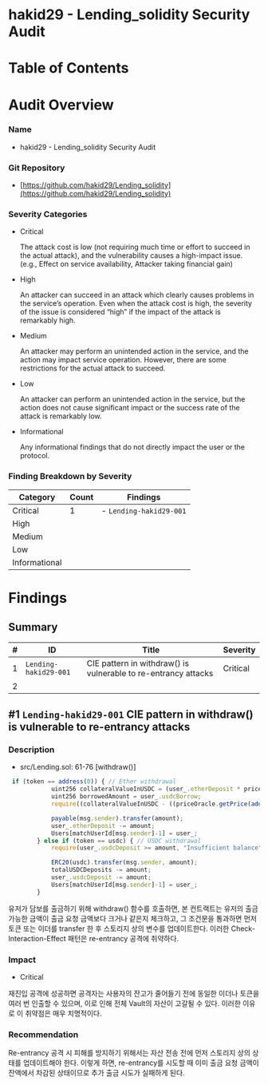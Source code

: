 # hakid29 - Lending_solidity Security Audit

# Table of Contents

# Audit Overview

### Name

- hakid29 - Lending_solidity Security Audit

### Git Repository

- [https://github.com/hakid29/Lending_solidity](https://github.com/hakid29/Lending_solidity)

### Severity Categories

- Critical
    
    The attack cost is low (not requiring much time or effort to succeed in the
    actual attack), and the vulnerability causes a high-impact issue. (e.g., Effect on
    service availability, Attacker taking financial gain)
    
- High
    
    An attacker can succeed in an attack which clearly causes problems in the
    service’s operation. Even when the attack cost is high, the severity of the issue
    is considered “high” if the impact of the attack is remarkably high.
    
- Medium
    
    An attacker may perform an unintended action in the service, and the action
    may impact service operation. However, there are some restrictions for the
    actual attack to succeed.
    
- Low
    
    An attacker can perform an unintended action in the service, but the action
    does not cause significant impact or the success rate of the attack is
    remarkably low.
    
- Informational
    
    Any informational findings that do not directly impact the user or the protocol.
    

### Finding Breakdown by Severity

| Category | Count | Findings |
| --- | --- | --- |
| Critical | 1 | - `Lending-hakid29-001` |
| High |  |  |
| Medium |  |  |
| Low |  |  |
| Informational |  |  |

# Findings

## Summary

| # | ID | Title | Severity |
| --- | --- | --- | --- |
| 1 | `Lending-hakid29-001` | CIE pattern in withdraw() is vulnerable to re-entrancy attacks | Critical |
| 2 |  |  |  |

## #1 `Lending-hakid29-001` CIE pattern in withdraw() is vulnerable to re-entrancy attacks

### Description

- src/Lending.sol: 61-76 [withdraw()]

```jsx
 if (token == address(0)) { // Ether withdrawal
            uint256 collateralValueInUSDC = (user_.etherDeposit * priceOracle.getPrice(address(0))) / 1 ether;
            uint256 borrowedAmount = user_.usdcBorrow;
            require((collateralValueInUSDC - ((priceOracle.getPrice(address(0)) * amount) / 1 ether)) * 75 / 100 >= borrowedAmount, "Collateral is locked");

            payable(msg.sender).transfer(amount);
            user_.etherDeposit -= amount;
            Users[matchUserId[msg.sender]-1] = user_;
        } else if (token == usdc) { // USDC withdrawal
            require(user_.usdcDeposit >= amount, "Insufficient balance");

            ERC20(usdc).transfer(msg.sender, amount);
            totalUSDCDeposits -= amount;
            user_.usdcDeposit -= amount;
            Users[matchUserId[msg.sender]-1] = user_;
        } 
```

유저가 담보를 출금하기 위해 withdraw() 함수를 호출하면, 본 컨트랙트는 유저의 출금 가능한 금액이 출금 요청 금액보다 크거나 같은지 체크하고, 그 조건문을 통과하면 먼저 토큰 또는 이더를 transfer 한 후 스토리지 상의 변수를 업데이트한다. 이러한 Check-Interaction-Effect 패턴은 re-entrancy 공격에 취약하다.

### Impact

- Critical

재진입 공격에 성공하면 공격자는 사용자의 잔고가 줄어들기 전에 동일한 이더나 토큰을 여러 번 인출할 수 있으며, 이로 인해 전체 Vault의 자산이 고갈될 수 있다. 이러한 이유로 이 취약점은 매우 치명적이다.

### Recommendation

Re-entrancy 공격 시 피해를 방지하기 위해서는 자산 전송 전에 먼저 스토리지 상의 상태를 업데이트해야 한다. 이렇게 하면, re-entrancy를 시도할 때 이미 출금 요청 금액이 잔액에서 차감된 상태이므로 추가 출금 시도가 실패하게 된다.